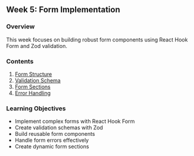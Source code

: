 ## Week 5: Form Implementation

### Overview
This week focuses on building robust form components using React Hook Form and Zod validation.

### Contents
1. [Form Structure](form-structure.md)
2. [Validation Schema](validation-schema.md)
3. [Form Sections](form-sections.md)
4. [Error Handling](error-handling.md)

### Learning Objectives
- Implement complex forms with React Hook Form
- Create validation schemas with Zod
- Build reusable form components
- Handle form errors effectively
- Create dynamic form sections